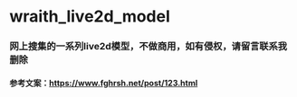 # wraith_live2d_model
### 网上搜集的一系列live2d模型，不做商用，如有侵权，请留言联系我删除
#### 参考文案：https://www.fghrsh.net/post/123.html